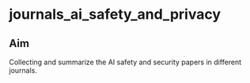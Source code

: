 # journals_ai_safety_and_privacy

## Aim
Collecting and summarize the AI safety and security papers in different journals.